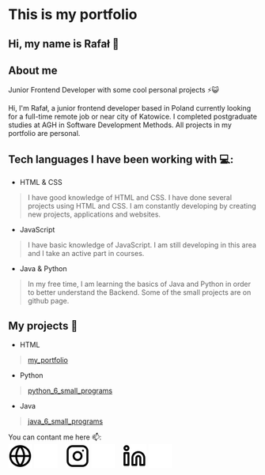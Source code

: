 # This is my portfolio
## Hi, my name is Rafał 👋

## About me
Junior Frontend Developer with some cool personal projects ⚡😺

Hi, I'm Rafał, a junior frontend developer based in Poland currently looking for a full-time remote job or near city of Katowice. I completed postgraduate studies at AGH in Software Development Methods. All projects in my portfolio are personal. 

## Tech languages I have been working with 💻:

+ HTML & CSS
> I have good knowledge of HTML and CSS. I have done several projects using HTML and CSS. I am constantly developing by creating new projects, applications and websites.
+ JavaScript
> I have basic knowledge of JavaScript. I am still developing in this area and I take an active part in courses.
+ Java & Python
> In my free time, I am learning the basics of Java and Python in order to better understand the Backend. Some of the small projects are on github page.

## My projects 👷

+ HTML
> [my_portfolio](https://github.com/rafaladach/my_portfolio.git)
+ Python
> [python_6_small_programs](https://github.com/rafaladach/python_6_small_programs.git)
+ Java
> [java_6_small_programs](https://github.com/rafaladach/java_6_small_programs.git)

You can contant me here 📫:
<br/>
[![website](./img/globe-light.svg)](https://rafaladach.github.io/my_portfolio/#gh-light-mode-only)
[![website](./img/globe-dark.svg)](https://rafaladach.github.io/my_portfolio/#gh-dark-mode-only)
&nbsp;&nbsp;
[![website](./img/instagram-light.svg)](https://instagram.com/adachinio/#gh-light-mode-only)
[![website](./img/instagram-dark.svg)](https://instagram.com/adachinio/#gh-light-dark-only)
&nbsp;&nbsp;
[![website](./img/linkedin-light.svg)](https://linkedin.com/in/rafaladach1995/#gh-light-mode-only)
[![website](./img/linkedin-dark.svg)](https://linkedin.com/in/rafaladach1995/#gh-dark-mode-only)


</details>

[website]: https://rafaladach.github.io/my_portfolio/
[facebook]: https://facebook.com/rafaladach95
[instagram]: https://instagram.com/adachinio/
[linkedin]: https://linkedin.com/in/rafaladach1995/
